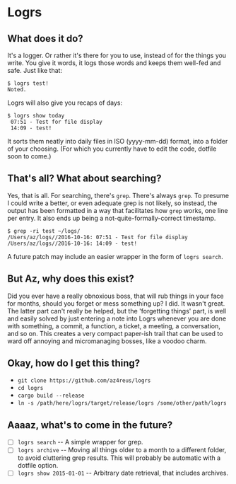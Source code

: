 # Logrs

## What does it do?
It's a logger. Or rather it's there for you to use,
instead of for the things you write. You give it words, it logs those words
and keeps them well-fed and safe. Just like that:

```
$ logrs test!
Noted.
```

Logrs will also give you recaps of days:

```
$ logrs show today
 07:51 - Test for file display
 14:09 - test!
```

It sorts them neatly into daily files in ISO (yyyy-mm-dd) format, into a folder of your choosing.
(For which you currently have to edit the code, dotfile soon to come.)

## That's all? What about searching?
Yes, that is all. For searching, there's `grep`. There's always `grep`.
To presume I could write a better, or even adequate grep is not likely, so instead,
the output has been formatted in a way that facilitates how `grep` works,
one line per entry. It also ends up being a not-quite-formally-correct timestamp.

```
$ grep -ri test ~/logs/
/Users/az/logs//2016-10-16: 07:51 - Test for file display
/Users/az/logs//2016-10-16: 14:09 - test!
```

A future patch may include an easier wrapper in the form of `logrs search`.

## But Az, why does this exist?
Did you ever have a really obnoxious boss, that will rub things in your face
for months, should you forget or mess something up? I did. It wasn't great.
The latter part can't really be helped, but the 'forgetting things' part, is well
and easily solved by just entering a note into Logrs whenever you are done with
something, a commit, a function, a ticket, a meeting, a conversation, and so on.
This creates a very compact paper-ish trail that can be used to ward off annoying
and micromanaging bosses, like a voodoo charm.

## Okay, how do I get this thing?
- `git clone https://github.com/az4reus/logrs`
- `cd logrs`
- `cargo build --release`
- `ln -s /path/here/logrs/target/release/logrs /some/other/path/logrs`

## Aaaaz, what's to come in the future?
- [ ] `logrs search` -- A simple wrapper for grep.
- [ ] `logrs archive` -- Moving all things older to a month to a different folder, to avoid cluttering grep results. This will probably be automatic with a dotfile option.
- [ ] `logrs show 2015-01-01` -- Arbitrary date retrieval, that includes archives.
